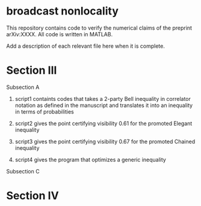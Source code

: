 # broadcast nonlocality

This repository contains code to verify the numerical claims of the preprint arXiv:XXXX. All code is written in MATLAB. 

Add a description of each relevant file here when it is complete.

# Section III

Subsection A

1. script1 containts codes that takes a 2-party Bell inequality in correlator notation as defined in the manuscript and translates it into an inequality in terms of probabilities

2. script2 gives the point certifying visibility 0.61 for the promoted Elegant inequality

3. script3 gives the point certifying visibility 0.67 for the promoted Chained inequality

4. script4 gives the program that optimizes a generic inequality

Subsection C

# Section IV